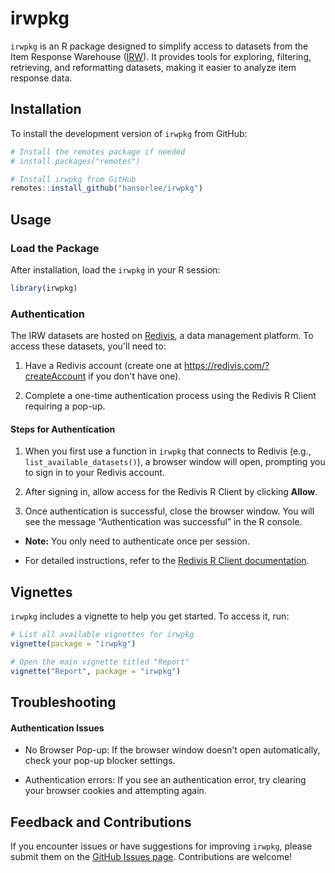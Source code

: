 
# irwpkg

`irwpkg` is an R package designed to simplify access to datasets from
the Item Response Warehouse ([IRW](https://datapages.github.io/irw/)).
It provides tools for exploring, filtering, retrieving, and reformatting
datasets, making it easier to analyze item response data.

## Installation
To install the development version of `irwpkg` from GitHub:
``` r
# Install the remotes package if needed
# install.packages("remotes")

# Install irwpkg from GitHub
remotes::install_github("hansorlee/irwpkg")
```

## Usage

### Load the Package
After installation, load the `irwpkg` in your R session:
``` r
library(irwpkg)
```

### Authentication

The IRW datasets are hosted on [Redivis](https://redivis.com), a data management platform. To access these datasets, you'll need to:

1. Have a Redivis account (create one at <https://redivis.com/?createAccount>  if you don't have one).

2. Complete a one-time authentication process using the Redivis R Client requiring a pop-up.

#### Steps for Authentication

1.  When you first use a function in `irwpkg` that connects to Redivis
    (e.g., `list_available_datasets()`), a browser window will open,
    prompting you to sign in to your Redivis account.

2.  After signing in, allow access for the Redivis R Client by clicking
    **Allow**.

3.  Once authentication is successful, close the browser window. You
    will see the message “Authentication was successful” in the R
    console.

- **Note:** You only need to authenticate once per session.

- For detailed instructions, refer to the [Redivis R Client
  documentation](https://apidocs.redivis.com/client-libraries/redivis-r/getting-started).


## Vignettes

`irwpkg` includes a vignette to help you get started. To access it, run:

``` r
# List all available vignettes for irwpkg
vignette(package = "irwpkg")

# Open the main vignette titled "Report"
vignette("Report", package = "irwpkg")
```

## Troubleshooting

#### Authentication Issues
- No Browser Pop-up:
If the browser window doesn't open automatically, check your pop-up blocker settings.

- Authentication errors:
If you see an authentication error, try clearing your browser cookies and attempting again.

## Feedback and Contributions
If you encounter issues or have suggestions for improving `irwpkg`, please submit them on the [GitHub Issues page](https://github.com/hansorlee/irwpkg/issues). Contributions are welcome!

